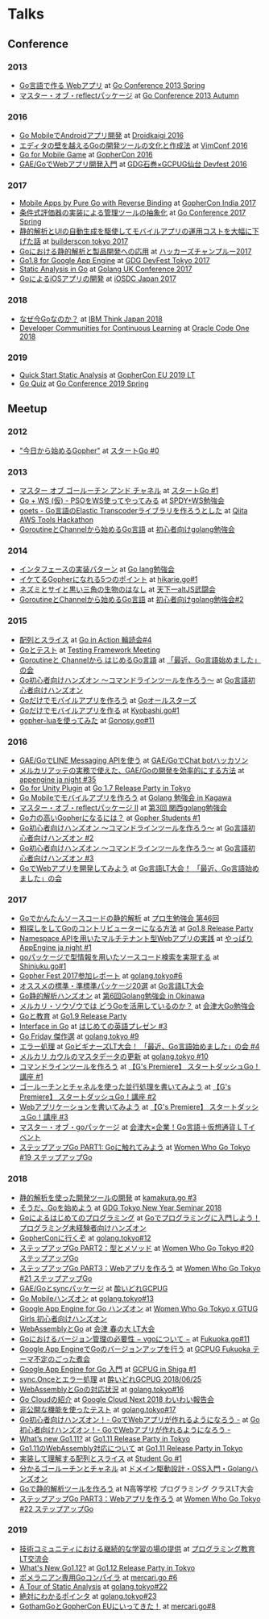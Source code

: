 # Talks

## Conference

### 2013
* [Go言語で作る Webアプリ](https://docs.google.com/presentation/d/1rrY2oibeUrqjF4ga5L3EhDioIURcMCUOz7jBXHWBdOM/edit?usp=sharing) at [Go Conference 2013 Spring](https://github.com/GoCon/GoCon/blob/master/2013spring.rst)
* [マスター・オブ・reflectパッケージ](https://docs.google.com/presentation/d/1g1F6_5nedwF2mYKK_rU9kD2uqbaJITGfpvMg4ka0jeU/edit?usp=sharinga) at [Go Conference 2013 Autumn](https://github.com/GoCon/GoCon/blob/master/2013autumn.rst)

### 2016
* [Go MobileでAndroidアプリ開発](https://docs.google.com/presentation/d/18Pxw7um5rzxyvzuIl8W9s7ii3KOUvfbxlQMdvfondk4/edit?usp=sharing) at [Droidkaigi 2016](https://droidkaigi.github.io/2016/)
* [エディタの壁を越えるGoの開発ツールの文化と作成法](https://docs.google.com/presentation/d/1R-5OfkjgiarqwA4w1M2__BDKaqRceHwA9ae9KFiIxfY/edit?usp=sharing) at [VimConf 2016](https://vimconf.org/2016/)
* [Go for Mobile Game](https://docs.google.com/presentation/d/1PvlfcO5OU0Zlv3eISdIgUsRLpXsVaMvxX0C0c7iCvHg/edit?usp=sharing) at [GopherCon 2016](https://www.youtube.com/playlist?list=PL2ntRZ1ySWBdliXelGAItjzTMxy2WQh0P)
* [GAE/GoでWebアプリ開発入門](https://docs.google.com/presentation/d/1vvaEBEj3XvcZO4r9N182vpyJAcEIXODMxStWvao6F7k/edit?usp=sharing) at [GDG石巻×GCPUG仙台 Devfest 2016](https://gdgishinomaki.connpass.com/event/43815/)

### 2017
* [Mobile Apps by Pure Go with Reverse Binding](https://docs.google.com/presentation/d/1Ut5iudPCVZj75Bcydip7iPMbaiXf94CkvLCYQDF6iXM/edit?usp=sharing) at [GopherCon India 2017](https://gopherconindia.com/2017/)
* [条件式評価器の実装による管理ツールの抽象化](https://docs.google.com/presentation/d/1Z51ZjTGeXoG9ltlZ-lSqwkNhi0lGYYmGgVNjKjX_6Oo/edit?usp=sharing) at [Go Conference 2017 Spring](https://gocon.connpass.com/event/52441/)
* [静的解析とUIの自動生成を駆使してモバイルアプリの運用コストを大幅に下げた話](https://docs.google.com/presentation/d/1cpwP6LAjFh0X2xsr6JIw3uAPna1IV42-83rQtO0Ho7s/edit?usp=sharing) at [builderscon tokyo 2017](https://builderscon.io/tokyo/2017)
* [Goにおける静的解析と製品開発への応用](https://docs.google.com/presentation/d/1nXOzZ2h3TIkRwVTJ3zYn6ycnb8MrZOxtK4-pgNb05V4/edit?usp=sharing) at [ハッカーズチャンプルー2017](http://hackers-champloo.org/2017/)
* [Go1.8 for Google App Engine](https://docs.google.com/presentation/d/1EAV6DeIIWBzYFRS3Dyh4okOFJP00XiVSHj2EYgXtywA/edit?usp=sharing) at [GDG DevFest Tokyo 2017](https://gdg-tokyo.connpass.com/event/66236/)
* [Static Analysis in Go](https://docs.google.com/presentation/d/1cNYL9xb1gvCVlltcT589GgxQ_y4vzZ8wOyGcDYPugoI/edit?usp=sharing) at [Golang UK Conference 2017](https://www.gophercon.co.uk/archive/2017/)
* [GoによるiOSアプリの開発](https://docs.google.com/presentation/d/1UWS060x6NkMip6X9Amcrxgf_JrBexCaOwvtWcLU4iuA/edit?usp=sharing) at [iOSDC Japan 2017](https://iosdc.jp/2017/)

### 2018
* [なぜ今Goなのか？](https://drive.google.com/file/d/1R2yWMlqSfmjliXurRQQnOo1DupD3EPer/view?usp=sharing) at [IBM Think Japan 2018](https://ibmevent.jp/thinkjapan2018devday/)
* [Developer Communities for Continuous Learning](http://bit.ly/co18tenntenn) at [Oracle Code One 2018](https://events.rainfocus.com/widget/oracle/oow18/catalogcodeone18?search=DEV5581)

### 2019
* [Quick Start Static Analysis](http://bit.ly/quickstartstaticanalysis) at [GopherCon EU 2019 LT](https://www.gophercon.es/)
* [Go Quiz](https://docs.google.com/presentation/d/1wp1odSpNmYmFkdYVk-Xn6M5ipbXcOi0cxMiI3ujKa6U/edit?usp=sharing) at [Go Conference 2019 Spring](https://gocon.connpass.com/event/124530/)

## Meetup

### 2012
* ["今日から始めるGopher"](https://docs.google.com/presentation/d/1JvmAx_ywI7PEjnVRjUJBLY8LDn-RCGdBmc8Rf84-KUA/edit?usp=sharing) at [スタートGo #0](https://sites.google.com/a/gtugs.org/tokai/handson/20121016)

### 2013
* [マスター オブ ゴールーチン アンド チャネル](https://docs.google.com/presentation/d/1rsSt2PB9tHKFJKZ_0hQ7RYrWJhLUlIf3svgNardpCJ8/edit?usp=sharing) at [スタートGo #1](https://sites.google.com/a/gtugs.org/tokai/handson/20130119)
* [Go + WS (仮) - PSOをWS使ってやってみる](https://docs.google.com/presentation/d/1JFwh3Dk68Brs1lGDOAV9T7ReOyFXsOFba6BStLtbDB4/edit?usp=sharing) at [SPDY+WS勉強会](https://connpass.com/event/1732/)
* [goets - Go言語のElastic Transcoderライブラリを作ろうとした](https://docs.google.com/presentation/d/1EtYhmXgALKK6vSoXnRQM0xCToZGCET3NLqbUUvi83qY/edit?usp=sharing) at [Qiita AWS Tools Hackathon](https://qiitahackathon04.peatix.com)
* [GoroutineとChannelから始めるGo言語](https://docs.google.com/presentation/d/1jPKdGirZsr5l45Qt_6xnMYyLXtZprep770xb4gqDiIo/edit?usp=sharing) at [初心者向けgolang勉強会](https://atnd.org/events/42889)

### 2014
* [インタフェースの実装パターン](https://docs.google.com/presentation/d/1eRejSqRIURz4reUNGOyAVtuNsMPes2HUhrZGL80m5jk/edit?usp=sharing) at [Go lang勉強会](https://connpass.com/event/7814/)
* [イケてるGopherになれる5つのポイント](https://docs.google.com/presentation/d/1QukxNUpqMD0GQAJfkE8Lw8zqWK-sH2NnmIurOv4JLqk/edit?usp=sharing) at [hikarie.go#1](https://connpass.com/event/6579/)
* [ネズミとサイと黒い三角の生物のはなし](https://docs.google.com/presentation/d/1P9HUofDRngTRDynqRvt1sy0BFnc1VOkoyBVQjLZ8RgY/edit?usp=sharing) at [天下一altJS武闘会](https://connpass.com/event/6402/)
* [GoroutineとChannelから始めるGo言語](https://docs.google.com/presentation/d/1JlZlcm14Z6WByajdQ5gHwpHHF3WeNIenbizHaFpUA8A/edit?usp=sharing) at [初心者向けgolang勉強会#2](https://atnd.org/events/46857)

### 2015
* [配列とスライス](https://docs.google.com/presentation/d/12sATg4KRoKgemxnw25jC0YDg70ROJMkUor1AqxrvdNk/edit?usp=sharing) at [Go in Action 輪読会#4](https://goinaction.connpass.com/event/22828/)
* [Goとテスト](https://docs.google.com/presentation/d/13xobPultHb9DGS6fXg1tw8uSYEKm5lAIyOeiqlhyHr8/edit?usp=sharing) at [Testing Framework Meeting](https://tddbc.doorkeeper.jp/events/31700)
* [Goroutineと Channelから はじめるGo言語](https://docs.google.com/presentation/d/1RONHMWJkSOL2-Wr35lFCCJsfn_aD7_mWq41h1jsbbNk/edit?usp=sharing) at [「最近、Go言語始めました」の会](https://connpass.com/event/22536/)
* [Go初心者向けハンズオン 〜コマンドラインツールを作ろう〜](https://docs.google.com/presentation/d/1iCIWvuBwX6r_GWbe9BqNoQjyAwRcozQ6A5HpQuC309c/edit?usp=sharing) at [Go言語初心者向けハンズオン](https://gocon.connpass.com/event/21550/)
* [Goだけでモバイルアプリを作ろう](https://docs.google.com/presentation/d/1JmXYWaI8lKVNe8ElhxP2iCikSwq3Qm4AmpntzC5yuoM/edit?usp=sharing) at [Goオールスターズ](https://techplay.jp/event/571126)
* [Goだけでモバイルアプリを作る](https://docs.google.com/presentation/d/1E8LuA_wqLWgPHH4dps8I2Ze6DmpPsZBQyqxRkxg5CbE/edit?usp=sharing) at [Kyobashi.go#1](https://kyobashi-go.connpass.com/event/18038/)
* [gopher-luaを使ってみた](https://docs.google.com/presentation/d/1GxrEsooqfue4zGlp0ymjT3VdzIjatNI5kdGPX-W-oso/edit?usp=sharing) at [Gonosy.go#11](https://gunosygo.connpass.com/event/12343/)

### 2016
* [GAE/GoでLINE Messaging APIを使う](https://docs.google.com/presentation/d/1rKL186gHYv0KoJB5Yqo28DC4IRd3-DGl32Mll84o0yY/edit?usp=sharing) at [GAE/GoでChat botハッカソン](https://gcpug-tokyo.connpass.com/event/44035/)
* [メルカリアッテの実務で使えた、GAE/Goの開発を効率的にする方法](https://docs.google.com/presentation/d/1hzymz58qd4Moxf6w80wwJSzyEAKEsJ7OARR8zUFH5Ig/edit?usp=sharing) at [appengine ja night #35](https://gcpja.connpass.com/event/44024/)
* [Go for Unity Plugin](https://docs.google.com/presentation/d/1dM2vdBy2cXFcZbniiY_2i0sw11uLq6cszJVrDrLa9XU/edit?usp=sharing) at [Go 1.7 Release Party in Tokyo](https://gocon.connpass.com/event/37332/)
* [Go Mobileでモバイルアプリを作ろう](https://docs.google.com/presentation/d/1QHdc3R2hPW1zrR6h77yRTJD2pD0kj4IW6KTDL6aleXI/edit?usp=sharing) at [Golang 勉強会 in Kagawa](https://gdgshikoku.connpass.com/event/26262/)
* [マスター・オブ・reflectパッケージ II](https://docs.google.com/presentation/d/1dY5YDldcsgFoVO2OQTUVIop0jvjlmZqpkqVJQpDGqP8/edit?usp=sharing) at [第3回 関西golang勉強会](https://kug2.connpass.com/event/29065/)
* [Go力の高いGopherになるには？](https://docs.google.com/presentation/d/1JIoJmqpibLI2Q2QTQWCRV6AxbxCVAVvd8O4mdyWLjQw/edit?usp=sharing) at [Gopher Students #1](https://gopher.connpass.com/event/39678/)
* [Go初心者向けハンズオン 〜コマンドラインツールを作ろう〜](https://docs.google.com/presentation/d/17b3OlhuJjYrZA4Tm5f0DZvS6Sbs4Oo6I1Ox3Lw1Ocuk/edit?usp=sharing) at [Go言語初心者向けハンズオン #2](https://go-beginners.connpass.com/event/25885/)
* [Go初心者向けハンズオン 〜コマンドラインツールを作ろう〜](https://docs.google.com/presentation/d/1PFZJ-4NA8mNgJz0VFjSx-HHCVomOV1aZ5QED8KDYm7Y/edit?usp=sharing) at [Go言語初心者向けハンズオン #3](https://go-beginners.connpass.com/event/39677/)
* [GoでWebアプリを開発してみよう](https://docs.google.com/presentation/d/11pXIkqbkF_n9J_QPx_63jyRepOf_u4Z7Ry0jskgJ4Lo/edit?usp=sharing) at [Go言語LT大会！ 「最近、Go言語始めました」の会](https://go-beginners.connpass.com/event/28621/)

### 2017
* [Goでかんたんソースコードの静的解析](https://docs.google.com/presentation/d/10AN6wkKMXr8zqXAK8PWm_4660zToNtRUlXkOf7Fe35Q/edit?usp=sharing) at [プロ生勉強会 第46回](https://atnd.org/events/85177)
* [粗探しをしてGoのコントリビューターになる方法](https://docs.google.com/presentation/d/1qNIOKYlN5KEZAZkwr2NqK3Oh77GIoxgF0pk7uK4-PgI/edit?usp=sharing) at [Go1.8 Release Party](https://gocon.connpass.com/event/48281/)
* [Namespace APIを用いたマルチテナント型Webアプリの実践](https://docs.google.com/presentation/d/1XZNlhvcJ9dIxv5suSYJAr78sACrgNPvhY7m0gqExtrE/edit?usp=sharing) at [やっぱり AppEngine ja night #1](https://gaeja.connpass.com/event/51099/)
* [goパッケージで型情報を用いたソースコード検索を実現する](https://docs.google.com/presentation/d/1P9K2AFzaWIDCXhKSFn5ZY6aAMVj0tVJhA1L8NCmqgIs/edit?usp=sharing) at [Shinjuku.go#1](https://shinjukugo.connpass.com/event/52929/)
* [Gopher Fest 2017参加レポート](https://docs.google.com/presentation/d/1NTbG6-9wvIiY8e-I2Ga8PU24vLoAiTdB7_qxlEzahiA/edit?usp=sharing) at [golang.tokyo#6](https://golangtokyo.connpass.com/event/57168/)
* [オススメの標準・準標準パッケージ20選](https://docs.google.com/presentation/d/1hhHcgtDnBNG-Izlny0PQgY4T19uNMBeUdd0zDdKkMeY/edit?usp=sharing) at [Go言語LT大会](https://go-beginners.connpass.com/event/55768/)
* [Go静的解析ハンズオン](https://docs.google.com/presentation/d/1uRqs0pA3_WcyXOze3Q37bjRzJFg6f59gKVy-0hssT-8/edit?usp=sharing) at [第6回Golang勉強会 in Okinawa](https://okinawa-go.doorkeeper.jp/events/61119)
* [メルカリ・ソウゾウでは どうGoを活用しているのか？](https://docs.google.com/presentation/d/1kbOh8MmIPupOYWXeh52L0Mt7zR5P5f89LEleOtvFROQ/edit?usp=sharing) at [会津大Go勉強会](https://www.facebook.com/events/1270609349714475/)
* [Goと教育](https://docs.google.com/presentation/d/1wyzXLuZgwZRaC_45mUgu9sJnEhlAisAeXcYKdGC2lKo/edit?usp=sharing) at [Go1.9 Release Party](https://gocon.connpass.com/event/64281/)
* [Interface in Go](https://docs.google.com/presentation/d/1_shSE0_0nHtD2fCOjPOwFId_IwPgSHSAmKiX2Z-5-BM/edit?usp=sharing) at [はじめての英語プレゼン #3](https://english-lt.connpass.com/event/66023/)
* [Go Friday 傑作選](https://docs.google.com/presentation/d/1ceJtVZ_AJZiUk2sHZgx0m9wMtW5e8exbtu4Okg4f-3U/edit?usp=sharing) at [golang.tokyo #9](https://golangtokyo.connpass.com/event/65921/)
* [エラー処理](https://docs.google.com/presentation/d/1sUYWUkWypJ3iqbYRKPzeUoD92-C8FjdXu3IIywk-23k/edit?usp=sharing) at [GoビギナーズLT大会！ 「最近、Go言語始めました」の会 #4](https://go-beginners.connpass.com/event/64866/)
* [メルカリ カウルのマスタデータの更新](https://docs.google.com/presentation/d/1OPjYnEjb_qnt1NsEX6F7-8FUJnxnHBpgdaE5na92cuc/edit?usp=sharing) at [golang.tokyo #10](https://golangtokyo.connpass.com/event/70162/)
* [コマンドラインツールを作ろう](https://docs.google.com/presentation/d/1wtYduQLp6umqovz4l9NBQBm-w0akM0ROv2Oe7EEFEbw/edit?usp=sharing) at [【G's Premiere】 スタートダッシュGo！講座 #1](https://peatix.com/event/308633?lang=ja)
* [ゴールーチンとチャネルを使った並行処理を書いてみよう](https://docs.google.com/presentation/d/1CN4VgInzyGlCGBpTxMPyEWXyS0iZTkj3O2dNBaX58DU/edit?usp=sharing) at [【G's Premiere】 スタートダッシュGo！講座 #2](https://peatix.com/event/308633?lang=ja)
* [Webアプリケーションを書いてみよう](https://docs.google.com/presentation/d/1T-OAj39yg71sYrv5HxKvdQPluPX8Ll_5wsigq4a6uwU/edit?usp=sharing) at [【G's Premiere】 スタートダッシュGo！講座 #3](https://peatix.com/event/308633?lang=ja)
* [マスター・オブ・goパッケージ](https://docs.google.com/presentation/d/1q79oLlOMcUgyK-sZSkZADPDz-mZjyro3OpcNdFH2ndM/edit?usp=sharing) at [会津大×企業！Go言語＋仮想通貨 L Tイベント](https://www.facebook.com/events/139093123415022/)
* [ステップアップGo PART1: Goに触れてみよう](https://docs.google.com/presentation/d/1STe4ECfA034ZBLfUGNTGpD954JDhMDZTWkxGAjteQQM/edit?usp=sharing) at [Women Who Go Tokyo #19 ステップアップGo](https://womenwhogo-tokyo.connpass.com/event/73296/)

### 2018
* [静的解析を使った開発ツールの開発](https://docs.google.com/presentation/d/1m1CdI544cUdgwWhsx_t0Dwvt77eufye75qtE9Y4y8QY/edit?usp=sharing) at [kamakura.go #3](https://connpass.com/event/74421/)
* [そうだ、Goを始めよう](https://docs.google.com/presentation/d/1hR2JcErokuZyqqDzeQ96bi70gz0hEIB722wkVkbD1AY/edit?usp=sharing) at [GDG Tokyo New Year Seminar 2018](https://gdg-tokyo.connpass.com/event/73835/)
* [Goによるはじめてのプログラミング](https://docs.google.com/presentation/d/1iwvr_wiPGky4vaf_RkJbeF7DPo3b0xnZYxi76HXwY2I/edit?usp=sharing) at [Goでプログラミングに入門しよう！プログラミング未経験者向けハンズオン](https://go-beginners.connpass.com/event/76645/)
* [GopherConに行くぞ](https://docs.google.com/presentation/d/1jXhxkSd0pWaLxfBbB1eTNiiWX8-pv_iD7X52ui9JuOk/edit?usp=sharing) at [golang.tokyo#12](https://golangtokyo.connpass.com/event/76540/)
* [ステップアップGo PART2：型とメソッド](https://docs.google.com/presentation/d/159LFKyfFwV8wYegAIgBxV2eis4lgEeu5gNbjcKJYIMU/edit?usp=sharing) at [Women Who Go Tokyo #20 ステップアップGo](https://womenwhogo-tokyo.connpass.com/event/75940/)
* [ステップアップGo PART3：Webアプリを作ろう](https://docs.google.com/presentation/d/1yNotGSSXdvV8IWcACT-fjfR2FAHqSdrPo5xA-Mk1sbQ/edit?usp=sharing) at [Women Who Go Tokyo #21 ステップアップGo](https://womenwhogo-tokyo.connpass.com/event/78447/)
* [GAE/Goとsyncパッケージ](https://docs.google.com/presentation/d/134mdqxsgBVaSJH5FzlPlaQHZQdPc3xaSLM43NNcVt4w/edit?usp=sharing) at [酔いどれGCPUG](https://gcpug-tokyo.connpass.com/event/78667/)
* [Go Mobileハンズオン](https://docs.google.com/presentation/d/1rHwNMweNlqohkAsUlAwWEZx5wxcRm10KR1p5UxTPaaA/edit?usp=sharing) at [golang.tokyo#13](https://golangtokyo.connpass.com/event/79039/)
* [Google App Engine for Go ハンズオン](https://docs.google.com/presentation/d/1bKuKfGbFeGnK3KIqnfvQ5ViNx84xlaY2DiLwwcOcxQs/edit?usp=sharing) at [Women Who Go Tokyo x GTUG Girls 初心者向けハンズオン](https://womenwhogo-tokyo.connpass.com/event/81357/)
* [WebAssemblyとGo](https://docs.google.com/presentation/d/1uZUp-citloRTjxR11Bpj-eitugVCANea4L6vsg6zw7E/edit?usp=sharing) at [会津 春の大 LT大会](https://www.facebook.com/events/575057802865840/)
* [Goにおけるバージョン管理の必要性 − vgoについて −](https://docs.google.com/presentation/d/1Ij3yK1GI_sJh-2mxIAV-nSG05wFKDvVEJzVAIBAZpPc/edit?usp=sharing) at [Fukuoka.go#11](https://fukuokago.connpass.com/event/87684/)
* [Google App EngineでGoのバージョンアップを行う](https://docs.google.com/presentation/d/1Rl1lSMCyUMjRpb5zkVw4mxfpnh3xjGxNRA_xt47yzxo/edit?usp=sharing) at [GCPUG Fukuoka テーマ不定のごった煮会](https://gcpugfukuoka.connpass.com/event/88773/)
* [Google App Engine for Go 入門](https://docs.google.com/presentation/d/1dmHLS3QX4UMiWDAWWr846GCTzR1jNVH6g-2tzfAAwaQ/edit?usp=sharing) at [GCPUG in Shiga #1](https://gcpug-shiga.connpass.com/event/87717/)
* [sync.Onceとエラー処理](https://docs.google.com/presentation/d/1IXumqwmILh7Lxisn2MMun4n4CQVOa4pV9JAPUYSxL_0/edit?usp=sharing) at [酔いどれGCPUG 2018/06/25](https://gcpug-tokyo.connpass.com/event/90127/)
* [WebAssemblyとGoの対応状況](https://docs.google.com/presentation/d/1hzLyC6vlr4k0HQn_yRAjH6HjVwi4zTbU2H6P8qkHlho/edit?usp=sharing) at [golang.tokyo#16](https://golangtokyo.connpass.com/event/92225/)
* [Go Cloudの紹介](https://docs.google.com/presentation/d/1R5eCtqTUETcD-o5Vaq41RYXFW-s5ksmdV4uSBR-G2zQ/edit?usp=sharing) at [Google Cloud Next 2018 わいわい報告会](https://mercari.connpass.com/event/94240/)
* [非公開な機能を使ったテスト](https://docs.google.com/presentation/d/1LLEHlg2IEecaoXnUpKOkMSE1hk9lAWVNJz5VMwmbqm8/edit?usp=sharing) at [golang.tokyo#17](https://golangtokyo.connpass.com/event/96200/)
* [Go初心者向けハンズオン！- GoでWebアプリが作れるようになろう -](http://bit.ly/goabhandson) at [Go初心者向けハンズオン！- GoでWebアプリが作れるようになろう -](https://techplay.jp/event/705479)
* [What’s new Go1.11?](https://docs.google.com/presentation/d/1ZwqSq0q8Z168dGqRUd-oEpQmhpd2d10Ekqk2B1Dory8/edit?usp=sharing) at [Go1.11 Release Party in Tokyo](https://gocon.connpass.com/event/95631/)
* [Go1.11のWebAssembly対応について](https://docs.google.com/presentation/d/1i9jQ_7pPXzaa_IVelwcGvYvLBzMZZ9NLM_QXbu0WvFs/edit?usp=sharing) at [Go1.11 Release Party in Tokyo](https://gocon.connpass.com/event/95631/)
* [実装して理解する配列とスライス](https://docs.google.com/presentation/d/1uqD01huG8G9_l1O6Ruq5GEdxkCuWd4nZXdL2UuLmANQ/edit?usp=sharing) at [Student Go #1](https://studentgo.connpass.com/event/97676/)
* [分かるゴールーチンとチャネル](https://docs.google.com/presentation/d/1y-iFHzxKTPmly6TlPRNlne-8rsPJ_IJMSQboHkOcFBo/edit?usp=sharing) at [ドメイン駆動設計・OSS入門・Golangハンズオン](https://camphor.connpass.com/event/104719/)
* [Goで静的解析ツールを作ろう](https://docs.google.com/presentation/d/1KjzmhlRW0wg17__IKG7MQtL8PEu49hguQEpmYwksPWw/edit?usp=sharing) at N高等学校 プログラミング クラスLT大会
* [ステップアップGo PART3：Webアプリを作ろう](https://docs.google.com/presentation/d/1yNotGSSXdvV8IWcACT-fjfR2FAHqSdrPo5xA-Mk1sbQ/edit?usp=sharing) at [Women Who Go Tokyo #22 ステップアップGo](https://womenwhogo-tokyo.connpass.com/event/84440/)

### 2019
* [技術コミュニティにおける継続的な学習の場の提供](https://docs.google.com/presentation/d/1BMdvoEi1iug5FdMd0Bj_A1SaTdxOgpddQhRoaqGUlyA/edit?usp=sharing) at [プログラミング教育LT交流会](https://connpass.com/event/113304/)
* [What's New Go1.12?](https://docs.google.com/presentation/d/1KMmFfcI7eTxIqco4vuw_THiCI3yrjSOm50ZnoPhJkQI/edit?usp=sharing) at [Go1.12 Release Party in Tokyo](https://gocon.connpass.com/event/118022/)
* [ポメラニアン専用Goコンパイラ](https://docs.google.com/presentation/d/1gwWeUcjJFyIv5IVEaPAvn_petS3VB68aw9kFtZvche4/edit?usp=sharing) at [mercari.go #6](https://mercari.connpass.com/event/118695/)
* [A Tour of Static Analysis](http://bit.ly/atourofgostaticanalysis) at [golang.tokyo#22](https://golangtokyo.connpass.com/event/122263/)
* [絶対にわかるポインタ](http://bit.ly/zettaiptr) at [golang.tokyo#23](https://golangtokyo.connpass.com/event/126673/)
* [GothamGoとGopherCon EUにいってきた！](http://bit.ly/tenntennmercarigo8) at [mercari.go#8](https://mercari.connpass.com/event/132114/) 
